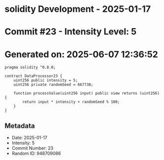 ﻿# solidity Development - 2025-01-17
# Commit #23 - Intensity Level: 5
# Generated on: 2025-06-07 12:36:52
```solidity
pragma solidity ^0.8.0;

contract DataProcessor23 {
    uint256 public intensity = 5;
    uint256 private randomSeed = 667738;

    function processValue(uint256 input) public view returns (uint256) {
        return input * intensity + randomSeed % 100;
    }
}
```
## Metadata
- Date: 2025-01-17
- Intensity: 5
- Commit Number: 23
- Random ID: 948709086
